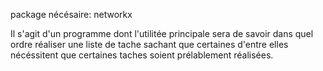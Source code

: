 package nécésaire: networkx

Il s'agit d'un programme dont l'utilitée principale sera de savoir dans quel ordre réaliser une liste de tache sachant que certaines d'entre elles nécéssitent que certaines taches soient prélablement réalisées.